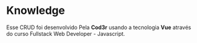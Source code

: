 # Knowledge
Esse CRUD foi desenvolvido Pela <b>Cod3r</b> usando a tecnologia <b>Vue</b> através do curso Fullstack Web Developer - Javascript.


